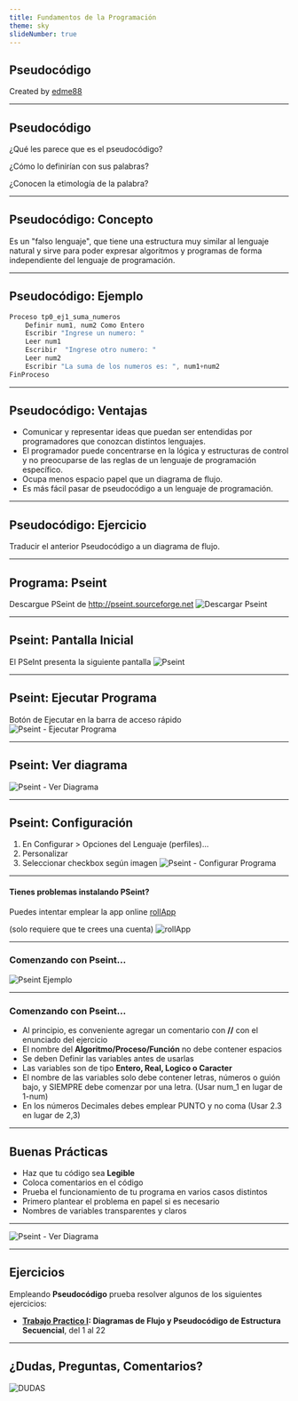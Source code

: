 ```yaml
---
title: Fundamentos de la Programación
theme: sky
slideNumber: true
---
```


## Pseudocódigo

Created by <i class="fab fa-telegram"></i>
[edme88](https://t.me/edme88)

---
## Pseudocódigo

¿Qué les parece que es el pseudocódigo?

¿Cómo lo definirían con sus palabras?

¿Conocen la etimología de la palabra?

---
## Pseudocódigo: Concepto
Es un "falso lenguaje", que tiene  una  estructura  muy similar al lenguaje natural y sirve para poder expresar algoritmos y programas de forma independiente del lenguaje de programación.

---
## Pseudocódigo: Ejemplo
````javascript
Proceso tp0_ej1_suma_numeros
	Definir num1, num2 Como Entero
	Escribir "Ingrese un numero: "
	Leer num1
	Escribir  "Ingrese otro numero: "
	Leer num2
	Escribir "La suma de los numeros es: ", num1+num2
FinProceso
````
---
## Pseudocódigo: Ventajas
<!-- .slide: style="font-size: 0.9em" -->
* Comunicar y representar ideas que puedan ser entendidas por programadores que conozcan distintos lenguajes.
* El programador puede concentrarse en la lógica y estructuras de control y no preocuparse de las reglas de un lenguaje de programación específico.
* Ocupa menos espacio papel que un diagrama de flujo.
* Es más fácil pasar de pseudocódigo a un lenguaje de programación.
---
## Pseudocódigo: Ejercicio
Traducir el anterior Pseudocódigo a un diagrama de flujo.

---
## Programa: Pseint
Descargue PSeint de http://pseint.sourceforge.net
![Descargar Pseint](images/U1_resolucion_problemas/pseint_page.png)

---
## Pseint: Pantalla Inicial
El PSeInt presenta la siguiente pantalla
![Pseint](images/U1_resolucion_problemas/pseint.png)

---
## Pseint: Ejecutar Programa
<!-- .slide: style="font-size: 0.8em" -->
Botón de Ejecutar en la barra de acceso rápido
![Pseint - Ejecutar Programa](images/U1_resolucion_problemas/pseint2.png)

---
## Pseint: Ver diagrama
![Pseint - Ver Diagrama](images/U1_resolucion_problemas/pseint3.png)

---
## Pseint: Configuración
<!-- .slide: style="font-size: 0.8em" -->
1. En Configurar > Opciones del Lenguaje (perfiles)...
2. Personalizar
3. Seleccionar checkbox según imagen
![Pseint - Configurar Programa](images/U1_resolucion_problemas/pseint4.png)

---
#### Tienes problemas instalando PSeint?
Puedes intentar emplear la app online [rollApp](https://www.rollapp.com/app/pseint) 

(solo requiere que te crees una cuenta)
![rollApp](images/U1_resolucion_problemas/rollApp.png)

---
### Comenzando con Pseint...
![Pseint Ejemplo](images/U1_resolucion_problemas/Pseint_ejemplo.png)

---
### Comenzando con Pseint...
<!-- .slide: style="font-size: 0.8em" -->
* Al principio, es conveniente agregar un comentario con **//** con el enunciado del ejercicio
* El nombre del **Algoritmo/Proceso/Función** no debe contener espacios
* Se deben Definir las variables antes de usarlas
* Las variables son de tipo **Entero, Real, Logico o Caracter** 
* El nombre de las variables solo debe contener letras, números o guión bajo, y SIEMPRE debe comenzar por una letra. (Usar num_1 en lugar de 1-num)
* En los números Decimales debes emplear PUNTO y no coma (Usar 2.3 en lugar de 2,3)

---
## Buenas Prácticas
* Haz que tu código sea **Legible**
* Coloca comentarios en el código
* Prueba el funcionamiento de tu programa en varios casos distintos
* Primero plantear el problema en papel si es necesario
* Nombres de variables transparentes y claros

---
![Pseint - Ver Diagrama](images/U1_resolucion_problemas/primera-clase.jpeg)

---
## Ejercicios
Empleando **Pseudocódigo** prueba resolver algunos de los siguientes ejercicios:
* **[Trabajo Practico I](https://ucc-fundamentosprogramacion.github.io/GTP/TP1_ejercicios.html#/1): Diagramas de Flujo y Pseudocódigo de Estructura Secuencial**, del 1 al 22 

---
## ¿Dudas, Preguntas, Comentarios?
![DUDAS](images/pregunta.gif)

